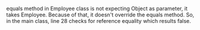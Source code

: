 equals method in Employee class is not expecting Object as parameter, it takes Employee. 
Because of that, it doesn't override the equals method. So, in the main class, line 28 checks for reference equality which results
false.